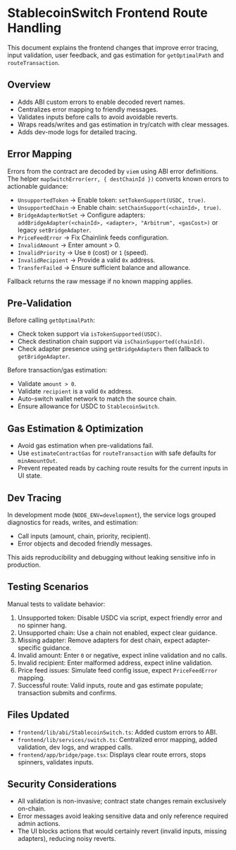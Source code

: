 # StablecoinSwitch Frontend Route Handling

This document explains the frontend changes that improve error tracing, input validation, user feedback, and gas estimation for `getOptimalPath` and `routeTransaction`.

## Overview

- Adds ABI custom errors to enable decoded revert names.
- Centralizes error mapping to friendly messages.
- Validates inputs before calls to avoid avoidable reverts.
- Wraps reads/writes and gas estimation in try/catch with clear messages.
- Adds dev-mode logs for detailed tracing.

## Error Mapping

Errors from the contract are decoded by `viem` using ABI error definitions. The helper `mapSwitchError(err, { destChainId })` converts known errors to actionable guidance:

- `UnsupportedToken` → Enable token: `setTokenSupport(USDC, true)`.
- `UnsupportedChain` → Enable chain: `setChainSupport(<chainId>, true)`.
- `BridgeAdapterNotSet` → Configure adapters: `addBridgeAdapter(<chainId>, <adapter>, "Arbitrum", <gasCost>)` or legacy `setBridgeAdapter`.
- `PriceFeedError` → Fix Chainlink feeds configuration.
- `InvalidAmount` → Enter amount > 0.
- `InvalidPriority` → Use `0` (cost) or `1` (speed).
- `InvalidRecipient` → Provide a valid `0x` address.
- `TransferFailed` → Ensure sufficient balance and allowance.

Fallback returns the raw message if no known mapping applies.

## Pre-Validation

Before calling `getOptimalPath`:
- Check token support via `isTokenSupported(USDC)`.
- Check destination chain support via `isChainSupported(chainId)`.
- Check adapter presence using `getBridgeAdapters` then fallback to `getBridgeAdapter`.

Before transaction/gas estimation:
- Validate `amount > 0`.
- Validate `recipient` is a valid `0x` address.
- Auto-switch wallet network to match the source chain.
- Ensure allowance for USDC to `StablecoinSwitch`.

## Gas Estimation & Optimization

- Avoid gas estimation when pre-validations fail.
- Use `estimateContractGas` for `routeTransaction` with safe defaults for `minAmountOut`.
- Prevent repeated reads by caching route results for the current inputs in UI state.

## Dev Tracing

In development mode (`NODE_ENV=development`), the service logs grouped diagnostics for reads, writes, and estimation:
- Call inputs (amount, chain, priority, recipient).
- Error objects and decoded friendly messages.

This aids reproducibility and debugging without leaking sensitive info in production.

## Testing Scenarios

Manual tests to validate behavior:

1. Unsupported token: Disable USDC via script, expect friendly error and no spinner hang.
2. Unsupported chain: Use a chain not enabled, expect clear guidance.
3. Missing adapter: Remove adapters for dest chain, expect adapter-specific guidance.
4. Invalid amount: Enter `0` or negative, expect inline validation and no calls.
5. Invalid recipient: Enter malformed address, expect inline validation.
6. Price feed issues: Simulate feed config issue, expect `PriceFeedError` mapping.
7. Successful route: Valid inputs, route and gas estimate populate; transaction submits and confirms.

## Files Updated

- `frontend/lib/abi/StablecoinSwitch.ts`: Added custom errors to ABI.
- `frontend/lib/services/switch.ts`: Centralized error mapping, added validation, dev logs, and wrapped calls.
- `frontend/app/bridge/page.tsx`: Displays clear route errors, stops spinners, validates inputs.

## Security Considerations

- All validation is non-invasive; contract state changes remain exclusively on-chain.
- Error messages avoid leaking sensitive data and only reference required admin actions.
- The UI blocks actions that would certainly revert (invalid inputs, missing adapters), reducing noisy reverts.